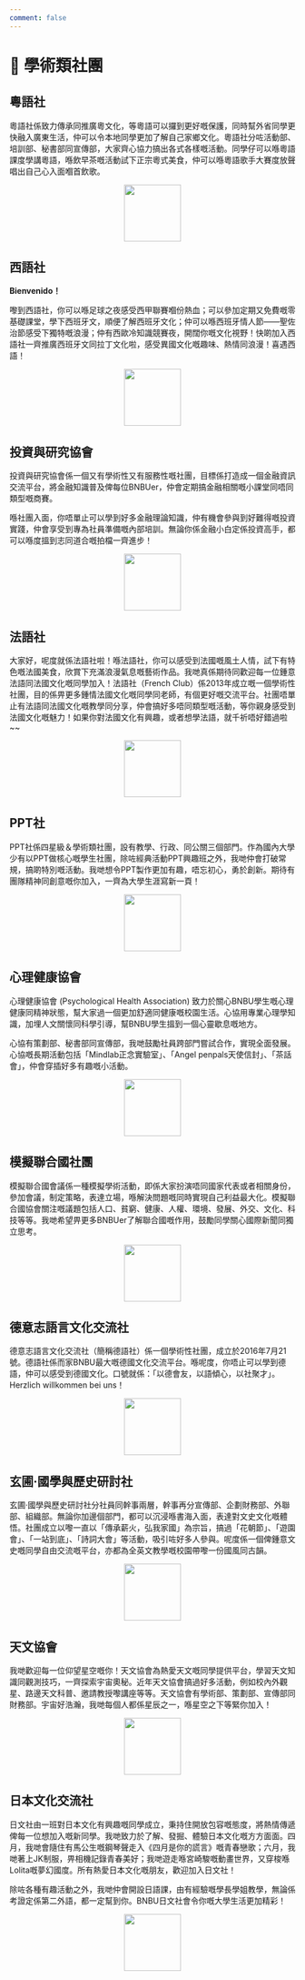 ```yaml
---
comment: false
---
```


# 📖 學術類社團

## 粵語社

粵語社係致力傳承同推廣粵文化，等粵語可以攞到更好嘅保護，同時幫外省同學更快融入廣東生活，仲可以令本地同學更加了解自己家鄉文化。粵語社分咗活動部、培訓部、秘書部同宣傳部，大家齊心協力搞出各式各樣嘅活動。同學仔可以喺粵語課度學講粵語，喺飲早茶嘅活動試下正宗粵式美食，仲可以喺粵語歌手大賽度放聲唱出自己心入面嗰首飲歌。

<p align="center">
  <img src="https://sao.uic.edu.cn/virtual_attach_file.vsb?afc=NLNVTRolM7MRlYLtRQ2MRL8nmliM4Nj4Mm9bMzvDMlLiMNL0gihFp2hmCIa0U1h7LSyaoSyPL4-YUmU8UmvYn77ZnlLZLNrVozTkLN78M7MFo7LDUll8LmnFLznkMm9Jqjfjo4OeosrXCih4CIy0qIbtpYyPLzlag47YoRCJqdwnx&tid=1150&nid=1286&e=.jpg" width="100" height="100" />
</p>


## 西語社

**Bienvenido！**

嚟到西語社，你可以喺足球之夜感受西甲聯賽嗰份熱血；可以參加定期又免費嘅零基礎課堂，學下西班牙文，順便了解西班牙文化；仲可以喺西班牙情人節——聖佐治節感受下獨特嘅浪漫；仲有西歐冷知識競賽夜，開闊你嘅文化視野！快啲加入西語社一齊推廣西班牙文同拉丁文化啦，感受異國文化嘅趣味、熱情同浪漫！喜遇西語！

<p align="center">
  <img src="https://sao.uic.edu.cn/virtual_attach_file.vsb?afc=NUzvT4LRLbM4CsLtRNaLRLao7CDozAjRUmv4nlCZM4LDMm-0gihFp2hmCIa0okyiMYh7LkyPU4T7M4UbUz-iM77YL7lPUzAfM87ZMR-sLRfFLN7DnRlPnm6FM7Vfn1baptveo4Oe6ITm5sMApYhXptQ0g47PMzG0Lz-ZM1bw62w8c&tid=1150&nid=1286&e=.png" width="100" height="100" />
</p>


## 投資與研究協會

投資與研究協會係一個又有學術性又有服務性嘅社團，目標係打造成一個金融資訊交流平台，將金融知識普及俾每位BNBUer，仲會定期搞金融相關嘅小課堂同唔同類型嘅商賽。

喺社團入面，你唔單止可以學到好多金融理論知識，仲有機會參與到好難得嘅投資實踐，仲會享受到專為社員準備嘅內部培訓。無論你係金融小白定係投資高手，都可以喺度搵到志同道合嘅拍檔一齊進步！

<p align="center">
  <img src="https://sao.uic.edu.cn/virtual_attach_file.vsb?afc=NU8VTVU4nfnlUDntzffnRVknmf2n7LjaMRrVnRGbnNU4LN70gihFp2hmCIa0MkhVnSyDnkh2LlWkozvYUNUaLNMRU8L8oRV7Mmv8MNLbMmnFMN7DnR-DLmTFnmUsMSbaptveo4Oe6ITm5sMApYhXptQ0g47PMzG0Lz-ZM1bw62w8c&tid=1150&nid=1286&e=.png" width="100" height="100" />
</p>


## 法語社

大家好，呢度就係法語社啦！喺法語社，你可以感受到法國嘅風土人情，試下有特色嘅法國美食，欣賞下充滿浪漫氣息嘅藝術作品。我哋真係期待同歡迎每一位鍾意法語同法國文化嘅同學加入！法語社（French Club）係2013年成立嘅一個學術性社團，目的係畀更多鍾情法國文化嘅同學同老師，有個更好嘅交流平台。社團唔單止有法語同法國文化嘅教學同分享，仲會搞好多唔同類型嘅活動，等你親身感受到法國文化嘅魅力！如果你對法國文化有興趣，或者想學法語，就千祈唔好錯過啦~~

<p align="center">
  <img src="https://sao.uic.edu.cn/virtual_attach_file.vsb?afc=NM4WTRM7UDMzv8ntNMRnm-DMN-PUzNjPLRAkL7M2LmvaozG0gihFp2hmCIa0L1ybn1hVnShRnzMknlrfozLaLzNbM8C4L4v8nmGZoz67L8QFLRl4nmf7nzTFo7QfLYbaptveo4Oe6ITm5sMApYhXptQ0g47PMzG0Lz-ZM1bw62w8c&tid=1150&nid=1286&e=.png" width="100" height="100" />
</p>


## PPT社

PPT社係四星級＆學術類社團，設有教學、行政、同公關三個部門。作為國內大學少有以PPT做核心嘅學生社團，除咗經典活動PPT興趣班之外，我哋仲會打破常規，搞啲特別嘅活動。我哋想令PPT製作更加有趣，唔忘初心，勇於創新。期待有團隊精神同創意嘅你加入，一齊為大學生涯寫新一頁！

<p align="center">
  <img src="https://sao.uic.edu.cn/virtual_attach_file.vsb?afc=NU8WTRM87inlVkntRUinmlYo77DUzMjVMzU8nmU8MlnRLzG0gihFp2hmCIa0M1hkn1ysLkyPM8W2oRW7Ul7snlCsUNUDLRGZMmrkM4CPLzrFLm6VLmNbUmnFU4nVM1baptveo4Oe6ITm5sMApYhXptQ0g47PMzG0Lz-ZM1bw62w8c&tid=1150&nid=1286&e=.png" width="100" height="100" />
</p>


## 心理健康協會

心理健康協會 (Psychological Health Association) 致力於關心BNBU學生嘅心理健康同精神狀態，幫大家過一個更加舒適同健康嘅校園生活。心協用專業心理學知識，加埋人文關懷同科學引導，幫BNBU學生搵到一個心靈歇息嘅地方。

心協有策劃部、秘書部同宣傳部，我哋鼓勵社員跨部門嘗試合作，實現全面發展。心協嘅長期活動包括「Mindlab正念實驗室」、「Angel penpals天使信封」、「茶話會」，仲會穿插好多有趣嘅小活動。

<p align="center">
  <img src="https://sao.uic.edu.cn/virtual_attach_file.vsb?afc=NLzLT4LN-YM8lZLtmNZLmn7MlrVnNVj2U4-ZLRliUN78LNU0gihFp2hmCIa0Mky8UShkU1yYM7l8U4UYLNUsMlQRn7lsozlbnzNbolUinzAFMRTVUmU8ozMFLzG8M8lJv2bjo4OeosrXCih4CIy0qIbtpYyPLzlag47YoRCJqdwnx&tid=1150&nid=1286&e=.png" width="100" height="100" />
</p>


## 模擬聯合國社團

模擬聯合國會議係一種模擬學術活動，即係大家扮演唔同國家代表或者相關身份，參加會議，制定策略，表達立場，喺解決問題嘅同時實現自己利益最大化。模擬聯合國協會關注嘅議題包括人口、貧窮、健康、人權、環境、發展、外交、文化、科技等等。我哋希望畀更多BNBUer了解聯合國嘅作用，鼓勵同學關心國際新聞同獨立思考。

<p align="center">
  <img src="https://sao.uic.edu.cn/virtual_attach_file.vsb?afc=Noz-T8LR78LR62Utm67LzCPnm-DLNCjPnmT7LmQkUN-so7L0gihFp2hmCIa0UYyiLYyDU1ysUln7M77bnzlPozAVnNWRLRNZL4fkU4vPLzTFUm9soz94ozrFoR7iUSb/v2veo4Oe6ITm5sMApYhXptQ0g47PMzG0Lz-ZM1bw62w8c&tid=1150&nid=1286&e=.jpg" width="100" height="100" />
</p>


## 德意志語言文化交流社

德意志語言文化交流社（簡稱德語社）係一個學術性社團，成立於2016年7月21號。德語社係而家BNBU最大嘅德國文化交流平台。喺呢度，你唔止可以學到德語，仲可以感受到德國文化。口號就係：「以德會友，以語傾心，以社聚才」。Herzlich willkommen bei uns！

<p align="center">
  <img src="https://sao.uic.edu.cn/virtual_attach_file.vsb?afc=NnRVTfLm-4nzviMtmWVnR7aozfko7LjaUzl4nlU8LzW7nmU0gihFp2hmCIa0MSyYMSyZnSysL4-aL7nkU4f7ozfkMm7iLz7ZMRNsUNlDL4WFnlr7nNlaozWFLzL4UzGJv2bjo4OeosrXCih4CIy0qIbtpYyPLzlag47YoRCJqdwnx&tid=1150&nid=1286&e=.png" width="100" height="100" />
</p>


## 玄圃·國學與歷史研討社

玄圃·國學與歷史研討社分社員同幹事兩層，幹事再分宣傳部、企劃財務部、外聯部、組織部。無論你加邊個部門，都可以沉浸喺書海入面，表達對文史文化嘅體悟。社團成立以嚟一直以「傳承薪火，弘我家國」為宗旨，搞過「花朝節」、「遊園會」、「一站到底」、「詩詞大會」等活動，吸引咗好多人參與。呢度係一個俾鍾意文史嘅同學自由交流嘅平台，亦都為全英文教學嘅校園帶嚟一份國風同古韻。

<p align="center">
  <img src="https://sao.uic.edu.cn/virtual_attach_file.vsb?afc=NnzQT2UzlDM8VkMtmvsn77YLzU4UmfjfL77aoz6VnzffLz-0gihFp2hmCIa0U1hVnkysnkysMmVfo7-YL4N8Mm9sn7V2MzNPM8L4MRQknNrFolVVM4n2nmAFM8lYn1baptveo4Oe6ITm5sMApYhXptQ0g47PMzG0Lz-ZM1bw62w8c&tid=1150&nid=1286&e=.png" width="100" height="100" />
</p>


## 天文協會

我哋歡迎每一位仰望星空嘅你！天文協會為熱愛天文嘅同學提供平台，學習天文知識同觀測技巧，一齊探索宇宙奧秘。近年天文協會搞過好多活動，例如校內外觀星、路邊天文科普、邀請教授嚟講座等等。天文協會有學術部、策劃部、宣傳部同財務部。宇宙好浩瀚，我哋每個人都係星辰之一，喺星空之下等緊你加入！

<p align="center">
  <img src="https://sao.uic.edu.cn/virtual_attach_file.vsb?afc=NUzTT2nNM7Uz98UtlVknRNYUN7inmGjPU47aU4GZozGZLlU0gihFp2hmCIa0LYyDnSyan1hVnRlbM7VfU4GYMRlDLRG4nmTVMz9DoRl4MzQFLmUsoRT7LR6FL4LDgjfJQ4Oeo4xiqIMFvDV0gDTJQty0Lz7iLkyPLm9DgtA8pUwcc&tid=1150&nid=1286&e=.png" width="100" height="100" />
</p>


## 日本文化交流社

日文社由一班對日本文化有興趣嘅同學成立，秉持住開放包容嘅態度，將熱情傳遞俾每一位想加入嘅新同學。我哋致力於了解、發掘、體驗日本文化嘅方方面面。四月，我哋會隨住有馬公生嘅鋼琴聲走入《四月是你的謊言》嘅青春戀歌；六月，我哋著上JK制服，畀相機記錄青春美好；我哋遊走喺宮崎駿嘅動畫世界，又穿梭喺Lolita嘅夢幻國度。所有熱愛日本文化嘅朋友，歡迎加入日文社！

除咗各種有趣活動之外，我哋仲會開設日語課，由有經驗嘅學長學姐教學，無論係考證定係第二外語，都一定幫到你。BNBU日文社會令你嘅大學生活更加精彩！

<p align="center">
  <img src="https://sao.uic.edu.cn/virtual_attach_file.vsb?afc=NL4LTsLmTfL4r7Mt7CsMRLZLRrRLmlj8o7WVnlCbM8-8M7U0gihFp2hmCIa0okh2LkyZnkyPUN7DoRTVMmNPL47DMN7DM8VknNUDL8-DLz6FUmGYnzWRUzVFnll8UYbaptveo4Oe6ITm5sMApYhXptQ0g47PMzG0Lz-ZM1bw62w8c&tid=1150&nid=1286&e=.png" width="100" height="100" />
</p>
